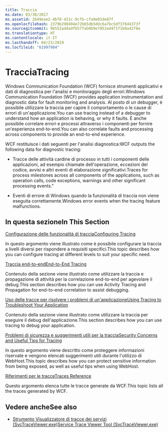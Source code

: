 ```yaml
---
title: Traccia
ms.date: 03/30/2017
ms.assetid: 2649eae2-dbf8-421c-9cfb-cfa9e01de87f
ms.openlocfilehash: 2379b290494e72b65db5ddc6a7bc5df376d4373f
ms.sourcegitcommit: 9b552addadfb57fab0b9e7852ed4f1f1b8a42f8e
ms.translationtype: HT
ms.contentlocale: it-IT
ms.lasthandoff: 04/23/2019
ms.locfileid: "61997984"
---
```

# <a name="tracing"></a><span data-ttu-id="61980-102">Traccia</span><span class="sxs-lookup"><span data-stu-id="61980-102">Tracing</span></span>
<span data-ttu-id="61980-103">Windows Communication Foundation (WCF) fornisce strumenti applicativi e dati di diagnostica per l'analisi e monitoraggio degli errori.</span><span class="sxs-lookup"><span data-stu-id="61980-103">Windows Communication Foundation (WCF) provides application instrumentation and diagnostic data for fault monitoring and analysis.</span></span> <span data-ttu-id="61980-104">Al posto di un debugger, è possibile utilizzare la traccia per capire il comportamento o le cause di errori di un'applicazione.</span><span class="sxs-lookup"><span data-stu-id="61980-104">You can use tracing instead of a debugger to understand how an application is behaving, or why it faults.</span></span> <span data-ttu-id="61980-105">È anche possibile correlare errori e processi attraverso i componenti per fornire un'esperienza end-to-end.</span><span class="sxs-lookup"><span data-stu-id="61980-105">You can also correlate faults and processing across components to provide an end-to-end experience.</span></span>  
  
 <span data-ttu-id="61980-106">WCF restituisce i dati seguenti per l'analisi diagnostica:</span><span class="sxs-lookup"><span data-stu-id="61980-106">WCF outputs the following data for diagnostic tracing:</span></span>  
  
- <span data-ttu-id="61980-107">Tracce delle attività cardine di processo in tutti i componenti delle applicazioni, ad esempio chiamate dell'operazione, eccezioni del codice, avvisi e altri eventi di elaborazione significativi.</span><span class="sxs-lookup"><span data-stu-id="61980-107">Traces for process milestones across all components of the applications, such as operation calls, code exceptions, warnings and other significant processing events."</span></span>  
  
- <span data-ttu-id="61980-108">Eventi di errore di Windows quando la funzionalità di traccia non viene eseguita correttamente.</span><span class="sxs-lookup"><span data-stu-id="61980-108">Windows error events when the tracing feature malfunctions.</span></span>  
  
## <a name="in-this-section"></a><span data-ttu-id="61980-109">In questa sezione</span><span class="sxs-lookup"><span data-stu-id="61980-109">In This Section</span></span>  
 [<span data-ttu-id="61980-110">Configurazione delle funzionalità di traccia</span><span class="sxs-lookup"><span data-stu-id="61980-110">Configuring Tracing</span></span>](../../../../../docs/framework/wcf/diagnostics/tracing/configuring-tracing.md)  
  
 <span data-ttu-id="61980-111">In questo argomento viene illustrato come è possibile configurare la traccia a livelli diversi per rispondere a requisiti specifici.</span><span class="sxs-lookup"><span data-stu-id="61980-111">This topic describes how you can configure tracing at different levels to suit your specific need.</span></span>  
  
 [<span data-ttu-id="61980-112">Traccia end-to-end</span><span class="sxs-lookup"><span data-stu-id="61980-112">End-to-End Tracing</span></span>](../../../../../docs/framework/wcf/diagnostics/tracing/end-to-end-tracing.md)  
  
 <span data-ttu-id="61980-113">Contenuto della sezione viene illustrato come utilizzare la traccia e propagazione di attività per la correlazione end-to-end per agevolare il debug.</span><span class="sxs-lookup"><span data-stu-id="61980-113">This section describes how you can use Activity Tracing and Propagation for end-to-end correlation to assist debugging.</span></span>  
  
 [<span data-ttu-id="61980-114">Uso delle tracce per risolvere i problemi di un'applicazione</span><span class="sxs-lookup"><span data-stu-id="61980-114">Using Tracing to Troubleshoot Your Application</span></span>](../../../../../docs/framework/wcf/diagnostics/tracing/using-tracing-to-troubleshoot-your-application.md)  
  
 <span data-ttu-id="61980-115">Contenuto della sezione viene illustrato come utilizzare la traccia per eseguire il debug dell'applicazione.</span><span class="sxs-lookup"><span data-stu-id="61980-115">This section describes how you can use tracing to debug your application.</span></span>  
  
 [<span data-ttu-id="61980-116">Problemi di sicurezza e suggerimenti utili per la traccia</span><span class="sxs-lookup"><span data-stu-id="61980-116">Security Concerns and Useful Tips for Tracing</span></span>](../../../../../docs/framework/wcf/diagnostics/tracing/security-concerns-and-useful-tips-for-tracing.md)  
  
 <span data-ttu-id="61980-117">In questo argomento viene descritto come proteggere informazioni riservate e vengono elencati suggerimenti utili durante l'utilizzo di WebHost.</span><span class="sxs-lookup"><span data-stu-id="61980-117">This topic describes how you can protect sensitive information from being exposed, as well as useful tips when using WebHost.</span></span>  
  
 [<span data-ttu-id="61980-118">Riferimenti per le tracce</span><span class="sxs-lookup"><span data-stu-id="61980-118">Traces Reference</span></span>](../../../../../docs/framework/wcf/diagnostics/tracing/traces-reference.md)  
  
 <span data-ttu-id="61980-119">Questo argomento elenca tutte le tracce generate da WCF.</span><span class="sxs-lookup"><span data-stu-id="61980-119">This topic lists all the traces generated by WCF.</span></span>  
  
## <a name="see-also"></a><span data-ttu-id="61980-120">Vedere anche</span><span class="sxs-lookup"><span data-stu-id="61980-120">See also</span></span>

- [<span data-ttu-id="61980-121">Strumento Visualizzatore di tracce dei servizi (SvcTraceViewer.exe)</span><span class="sxs-lookup"><span data-stu-id="61980-121">Service Trace Viewer Tool (SvcTraceViewer.exe)</span></span>](../../../../../docs/framework/wcf/service-trace-viewer-tool-svctraceviewer-exe.md)
